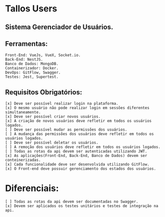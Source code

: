 # Tallos Users

## Sistema Gerenciador de Usuários.

## Ferramentas:

    Front-End: VueJs, VueX, Socket.io.
    Back-End: NestJS.
    Banco de Dados: MongoDB.
    Containerizador: Docker.
    DevOps: GitFlow, Swagger.
    Testes: Jest, Supertest.

## Requisitos Obrigatórios:

    [x] Deve ser possível realizar login na plataforma.
    [x] O mesmo usuário não pode realizar login em sessões diferentes simultaneamente.
    [x] Deve ser possível criar novos usuários.
    [x] A criação de novos usuários deve refletir em todos os usuários logados.
    [ ] Deve ser possível mudar as permissões dos usuários.
    [ ] A mudança das permissões dos usuários deve refletir em todos os usuários logados.
    [ ] Deve ser possível deletar os usuários.
    [ ] A remoção dos usuários deve refletir em todos os usuários logados.
    [ ] Todas as rotas da api devem ser autenticadas utilizando JWT.
    [x] As aplicações(Front-End, Back-End, Banco de Dados) devem ser conteinerizadas.
    [x] Cada funcionalidade deve ser desenvolvida utilizando GitFlow.
    [x] O Front-end deve possuir gerenciamento dos estados dos usuários.

# Diferenciais:

    [ ] Todas as rotas da api devem ser documentadas no Swagger.
    [x] Devem ser aplicados os testes unitários e testes de integração na api.
